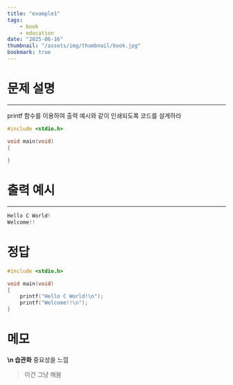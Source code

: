 ```yaml
---
title: "example1"
tags:
    - book
    - education
date: "2025-06-16"
thumbnail: "/assets/img/thumbnail/book.jpg"
bookmark: true
---
```


# 문제 설명
---
printf 함수를 이용하여 출력 예시와 같이 인쇄되도록 코드를 설계하라
```c
#include <stdio.h>

void main(void)
{
	
}
```

# 출력 예시
---
```java
Hello C World!
Welcome!!
```

# 정답
```c
#include <stdio.h>

void main(void)
{
	printf("Hello C World!\n");
	printf("Welcome!!\n");
}
```
<pr>

# 메모
**\n 습관화** 중요성을 느낌
>이건 그냥 해봄